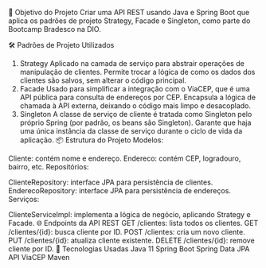 🧠 Objetivo do Projeto
Criar uma API REST usando Java e Spring Boot que aplica os padrões de projeto Strategy, Facade e Singleton, como parte do Bootcamp Bradesco na DIO.

🛠️ Padrões de Projeto Utilizados
1. Strategy
Aplicado na camada de serviço para abstrair operações de manipulação de clientes.
Permite trocar a lógica de como os dados dos clientes são salvos, sem alterar o código principal.
2. Facade
Usado para simplificar a integração com o ViaCEP, que é uma API pública para consulta de endereços por CEP.
Encapsula a lógica de chamada à API externa, deixando o código mais limpo e desacoplado.
3. Singleton
A classe de serviço de cliente é tratada como Singleton pelo próprio Spring (por padrão, os beans são Singleton).
Garante que haja uma única instância da classe de serviço durante o ciclo de vida da aplicação.
📦 Estrutura do Projeto
Modelos:

Cliente: contém nome e endereço.
Endereco: contém CEP, logradouro, bairro, etc.
Repositórios:

ClienteRepository: interface JPA para persistência de clientes.
EnderecoRepository: interface JPA para persistência de endereços.
Serviços:

ClienteServiceImpl: implementa a lógica de negócio, aplicando Strategy e Facade.
🌐 Endpoints da API REST
GET /clientes: lista todos os clientes.
GET /clientes/{id}: busca cliente por ID.
POST /clientes: cria um novo cliente.
PUT /clientes/{id}: atualiza cliente existente.
DELETE /clientes/{id}: remove cliente por ID.
🔧 Tecnologias Usadas
Java 11
Spring Boot
Spring Data JPA
API ViaCEP
Maven
